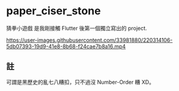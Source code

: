 # paper_ciser_stone

猜拳小遊戲
是我剛接觸 Flutter 後第一個獨立寫出的 project.

https://user-images.githubusercontent.com/33981880/220314106-5db07393-19d9-41e8-8b68-f24cae7b8a16.mp4

## 註
可謂是黑歷史的亂七八糟扣，只不過沒 Number-Order 糟 XD。



